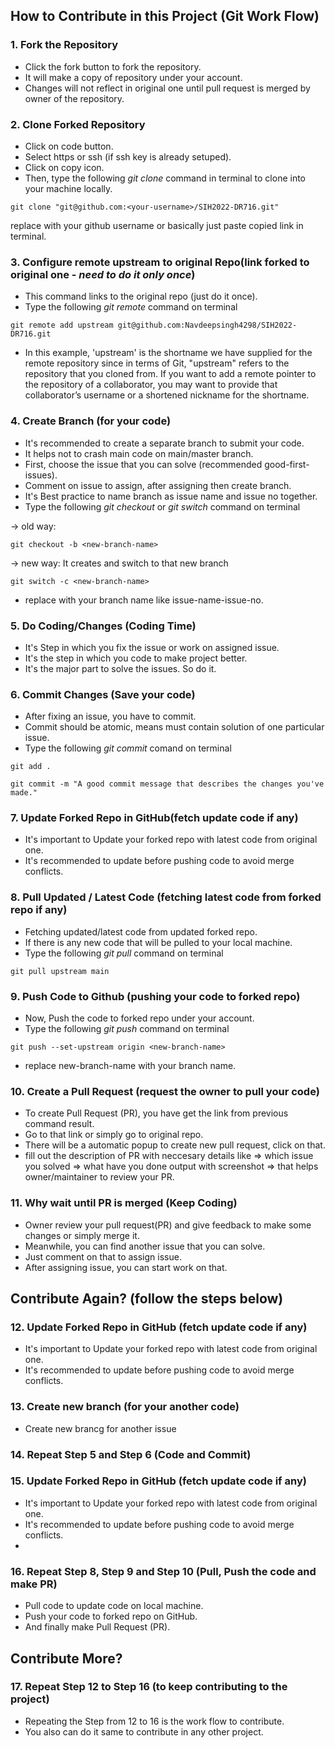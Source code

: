 ## How to Contribute in this Project (Git Work Flow)

### 1. **Fork the Repository**
  - Click the fork button to fork the repository. 
  - It will make a copy of repository under your account. 
  - Changes will not reflect in original one until pull request is merged by owner of the repository.
  
### 2. **Clone Forked Repository**
  - Click on code button.
  - Select https or ssh (if ssh key is already setuped).
  - Click on copy icon.
  - Then, type the following *git clone* command in terminal to clone into your machine locally.
  
```
git clone "git@github.com:<your-username>/SIH2022-DR716.git"
```
replace <your-username> with your github username or basically just paste copied link in terminal.

### 3. **Configure remote upstream to original Repo(link forked to original one - *__need to do it only once__*)** 
  - This command links to the original repo (just do it once).
  - Type the following *git remote* command on terminal
  
```
git remote add upstream git@github.com:Navdeepsingh4298/SIH2022-DR716.git
```
  - In this example, 'upstream' is the shortname we have supplied for the remote repository since in terms of Git, "upstream" refers to the repository that you cloned from. If you want to add a remote pointer to the repository of a collaborator, you may want to provide that collaborator’s username or a shortened nickname for the shortname.
  
### 4. **Create Branch (for your code)**
  - It's recommended to create a separate branch to submit your code.
  - It helps not to crash main code on main/master branch.
  - First, choose the issue that you can solve (recommended good-first-issues).
  - Comment on issue to assign, after assigning then create branch.  
  - It's Best practice to name branch as issue name and issue no together.
  - Type the following *git checkout* or *git switch* command on terminal 
  
  -> old way:
```
git checkout -b <new-branch-name>
```
  -> new way: It creates and switch to that new branch
```
git switch -c <new-branch-name>
```
  - replace <new-branch-name> with your branch name like issue-name-issue-no.
  
### 5. **Do Coding/Changes (Coding Time)**
  - It's Step in which you fix the issue or work on assigned issue.
  - It's the step in which you code to make project better.
  - It's the major part to solve the issues. So do it.
  
### 6. **Commit Changes (Save your code)**
  - After fixing an issue, you have to commit.
  - Commit should be atomic, means must contain solution of one particular issue.
  - Type the following *git commit* comand on terminal
  
```
git add .
```
```
git commit -m "A good commit message that describes the changes you've made."
```
  
### 7. **Update Forked Repo in GitHub(fetch update code if any)**
  - It's important to Update your forked repo with latest code from original one.
  - It's recommended to update before pushing code to avoid merge conflicts.
  
### 8. **Pull Updated / Latest Code (fetching latest code from forked repo if any)**
  - Fetching updated/latest code from updated forked repo.
  - If there is any new code that will be pulled to your local machine.
  - Type the following *git pull* command on terminal
  
```
git pull upstream main
```
  
### 9. **Push Code to Github (pushing your code to forked repo)**
  - Now, Push the code to forked repo under your account.
  - Type the following *git push* command on terminal
```
git push --set-upstream origin <new-branch-name>
```  
  - replace new-branch-name with your branch name.
  
### 10. **Create a Pull Request (request the owner to pull your code)**
  - To create Pull Request (PR), you have get the link from previous command result.
  - Go to that link or simply go to original repo.
  - There will be a automatic popup to create new pull request, click on that.
  - fill out the description of PR with neccesary details like 
    => which issue you solved 
    => what have you done output with screenshot 
    => that helps owner/maintainer to review your PR. 

### 11. **Why wait until PR is merged (Keep Coding)**
  - Owner review your pull request(PR) and give feedback to make some changes or simply merge it.
  - Meanwhile, you can find another issue that you can solve.
  - Just comment on that to assign issue. 
  - After assigning issue, you can start work on that.


## Contribute Again? (follow the steps below)

### 12. **Update Forked Repo in GitHub (fetch update code if any)**
  - It's important to Update your forked repo with latest code from original one.
  - It's recommended to update before pushing code to avoid merge conflicts.
  
### 13. **Create new branch (for your another code)**
  - Create new brancg for another issue
  
### 14. **Repeat Step 5 and Step 6 (Code and Commit)**
### 15. **Update Forked Repo in GitHub (fetch update code if any)**
  - It's important to Update your forked repo with latest code from original one.
  - It's recommended to update before pushing code to avoid merge conflicts.
  - 
### 16. **Repeat Step 8, Step 9 and Step 10 (Pull, Push the code and make PR)**
  - Pull code to update code on local machine.
  - Push your code to forked repo on GitHub.
  - And finally make Pull Request (PR).


## Contribute More? 
  
### 17. **Repeat Step 12 to Step 16 (to keep contributing to the project)**
  - Repeating the Step from 12 to 16 is the work flow to contribute.
  - You also can do it same to contribute in any other project.



